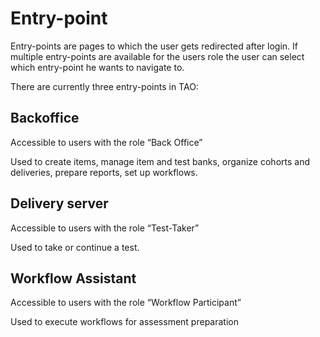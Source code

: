 <!--
parent: 'Documentation for core components'
created_at: '2014-05-27 12:17:39'
updated_at: '2014-05-27 12:17:39'
authors:
    - 'Joel Bout'
tags:
    - 'Documentation for core components'
-->

Entry-point
===========

Entry-points are pages to which the user gets redirected after login. If multiple entry-points are available for the users role the user can select which entry-point he wants to navigate to.

There are currently three entry-points in TAO:

Backoffice
----------

Accessible to users with the role “Back Office”<br/>

Used to create items, manage item and test banks, organize cohorts and deliveries, prepare reports, set up workflows.

Delivery server
---------------

Accessible to users with the role “Test-Taker”<br/>

Used to take or continue a test.

Workflow Assistant
------------------

Accessible to users with the role “Workflow Participant”<br/>

Used to execute workflows for assessment preparation


